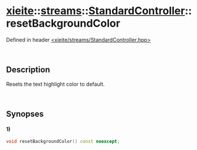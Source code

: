 # [xieite](../../../xieite.md)\:\:[streams](../../../streams.md)\:\:[StandardController](../../StandardController.md)\:\:resetBackgroundColor
Defined in header [<xieite/streams/StandardController.hpp>](../../../../include/xieite/streams/StandardController.hpp)

&nbsp;

## Description
Resets the text highlight color to default.

&nbsp;

## Synopses
#### 1)
```cpp
void resetBackgroundColor() const noexcept;
```
